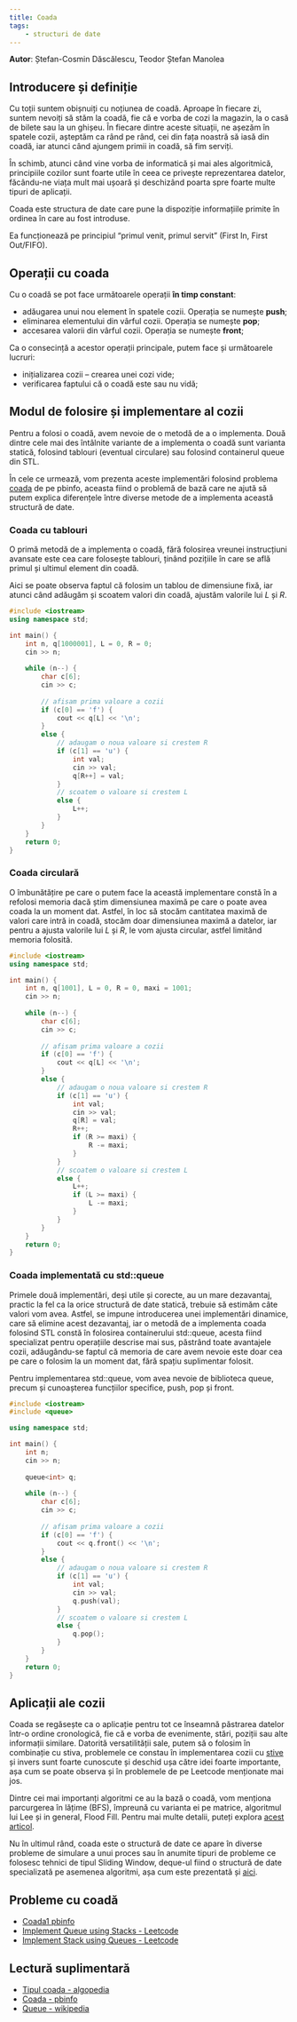 ```yaml
---
title: Coada
tags:
    - structuri de date
---
```


**Autor**: Ștefan-Cosmin Dăscălescu, Teodor Ștefan Manolea

## Introducere și definiție

Cu toții suntem obișnuiți cu noțiunea de coadă. Aproape în fiecare zi, suntem nevoiți să stăm la coadă, fie că e vorba de cozi la magazin, la o casă de bilete sau la un ghișeu. În fiecare dintre aceste situații, ne așezăm în spatele cozii, așteptăm ca rând pe rând, cei din fața noastră să iasă din coadă, iar atunci când ajungem primii in coadă, să fim serviți.

În schimb, atunci când vine vorba de informatică și mai ales algoritmică, principiile cozilor sunt foarte utile în ceea ce privește reprezentarea datelor, făcându-ne viața mult mai ușoară și deschizând poarta spre foarte multe tipuri de aplicații.

Coada este structura de date care pune la dispoziție informațiile primite în ordinea în care au fost introduse.

Ea funcționează pe principiul “primul venit, primul servit” (First In, First Out/FIFO).

## Operații cu coada

Cu o coadă se pot face următoarele operații **în timp constant**:

* adăugarea unui nou element în spatele cozii. Operația se numește **push**;
* eliminarea elementului din vârful cozii. Operația se numește **pop**;
* accesarea valorii din vârful cozii. Operația se numește **front**;

Ca o consecință a acestor operații principale, putem face și următoarele lucruri:

* inițializarea cozii – crearea unei cozi vide;
* verificarea faptului că o coadă este sau nu vidă;

## Modul de folosire și implementare al cozii

Pentru a folosi o coadă, avem nevoie de o metodă de a o implementa. Două dintre cele mai des întâlnite variante de a implementa o coadă sunt varianta statică, folosind tablouri (eventual circulare) sau folosind containerul queue din STL.

În cele ce urmează, vom prezenta aceste implementări folosind problema [coada](https://www.pbinfo.ro/probleme/876/coada) de pe pbinfo, aceasta fiind o problemă de bază care ne ajută să putem explica diferențele între diverse metode de a implementa această structură de date. 

### Coada cu tablouri

O primă metodă de a implementa o coadă, fără folosirea vreunei instrucțiuni avansate este cea care folosește tablouri, ținând pozițiile în care se află primul și ultimul element din coadă. 

Aici se poate observa faptul că folosim un tablou de dimensiune fixă, iar atunci când adăugăm și scoatem valori din coadă, ajustăm valorile lui $L$ și $R$.

```cpp
#include <iostream>
using namespace std;

int main() {
    int n, q[1000001], L = 0, R = 0;
    cin >> n;
    
    while (n--) {
        char c[6];
        cin >> c;
        
        // afisam prima valoare a cozii
        if (c[0] == 'f') {
            cout << q[L] << '\n';
        }
        else {
            // adaugam o noua valoare si crestem R
            if (c[1] == 'u') {
                int val;
                cin >> val;
                q[R++] = val;
            }
            // scoatem o valoare si crestem L
            else {
                L++;
            }
        }
    }
    return 0;
}
```

### Coada circulară 

O îmbunătățire pe care o putem face la această implementare constă în a refolosi memoria dacă știm dimensiunea maximă pe care o poate avea coada la un moment dat. Astfel, în loc să stocăm cantitatea maximă de valori care intră in coadă, stocăm doar dimensiunea maximă a datelor, iar pentru a ajusta valorile lui $L$ și $R$, le vom ajusta circular, astfel limitând memoria folosită. 

```cpp
#include <iostream>
using namespace std;

int main() {
    int n, q[1001], L = 0, R = 0, maxi = 1001;
    cin >> n;
    
    while (n--) {
        char c[6];
        cin >> c;
        
        // afisam prima valoare a cozii
        if (c[0] == 'f') {
            cout << q[L] << '\n';
        }
        else {
            // adaugam o noua valoare si crestem R
            if (c[1] == 'u') {
                int val;
                cin >> val;
                q[R] = val;
                R++;
                if (R >= maxi) {
                    R -= maxi;
                }
            }
            // scoatem o valoare si crestem L
            else {
                L++;
                if (L >= maxi) {
                    L -= maxi;
                }
            }
        }
    }
    return 0;
}
```

### Coada implementată cu std::queue

Primele două implementări, deși utile și corecte, au un mare dezavantaj, practic la fel ca la orice structură de date statică, trebuie să estimăm câte valori vom avea. Astfel, se impune introducerea unei implementări dinamice, care să elimine acest dezavantaj, iar o metodă de a implementa coada folosind STL constă în folosirea containerului std::queue, acesta fiind specializat pentru operațiile descrise mai sus, păstrând toate avantajele cozii, adăugându-se faptul că memoria de care avem nevoie este doar cea pe care o folosim la un moment dat, fără spațiu suplimentar folosit. 

Pentru implementarea std::queue, vom avea nevoie de biblioteca queue, precum și cunoașterea funcțiilor specifice, push, pop și front. 

```cpp
#include <iostream>
#include <queue>

using namespace std;

int main() {
    int n;
    cin >> n;
    
    queue<int> q;
    
    while (n--) {
        char c[6];
        cin >> c;
        
        // afisam prima valoare a cozii
        if (c[0] == 'f') {
            cout << q.front() << '\n';
        }
        else {
            // adaugam o noua valoare si crestem R
            if (c[1] == 'u') {
                int val;
                cin >> val;
                q.push(val);
            }
            // scoatem o valoare si crestem L
            else {
                q.pop();
            }
        }
    }
    return 0;
}
```

## Aplicații ale cozii

Coada se regăsește ca o aplicație pentru tot ce înseamnă păstrarea datelor într-o ordine cronologică, fie că e vorba de evenimente, stări, poziții sau alte informații similare. Datorită versatilității sale, putem să o folosim în combinație cu stiva, problemele ce constau în implementarea cozii cu [stive](https://roalgo-discord.github.io/arhiva-educationala/mediu/stack/) și invers sunt foarte cunoscute și deschid ușa către idei foarte importante, așa cum se poate observa și în problemele de pe Leetcode menționate mai jos. 

Dintre cei mai importanți algoritmi ce au la bază o coadă, vom menționa parcurgerea în lățime (BFS), împreună cu varianta ei pe matrice, algoritmul lui Lee și in general, Flood Fill. Pentru mai multe detalii, puteți explora [acest articol](https://roalgo-discord.github.io/arhiva-educationala/mediu/lee/).

Nu în ultimul rând, coada este o structură de date ce apare în diverse probleme de simulare a unui proces sau în anumite tipuri de probleme ce folosesc tehnici de tipul Sliding Window, deque-ul fiind o structură de date specializată pe asemenea algoritmi, așa cum este prezentată și [aici](https://roalgo-discord.github.io/arhiva-educationala/mediu/deque/).


## Probleme cu coadă

* [Coada1 pbinfo](https://www.pbinfo.ro/probleme/1598/coada1)
* [Implement Queue using Stacks - Leetcode](https://leetcode.com/problems/implement-queue-using-stacks/description/)
* [Implement Stack using Queues - Leetcode](https://leetcode.com/problems/implement-stack-using-queues/description/)

## Lectură suplimentară

* [Tipul coada - algopedia](https://www.algopedia.ro/wiki/index.php/Clasa_a_VII-a_lec%C8%9Bia_14_-_12_dec_2019#Tipul_coad%C4%83)
* [Coada - pbinfo](https://www.pbinfo.ro/articole/19579/coada)
* [Queue - wikipedia](https://en.wikipedia.org/wiki/Queue_(abstract_data_type))